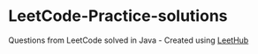 # LeetCode-Practice-solutions
Questions from LeetCode solved in Java - Created using [LeetHub](https://github.com/QasimWani/LeetHub)
